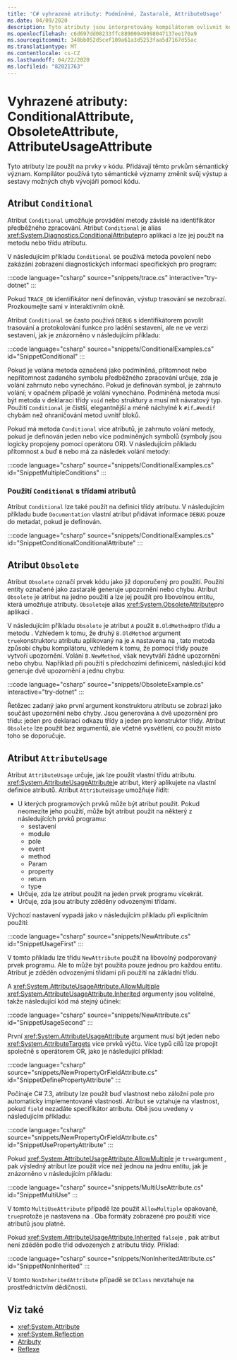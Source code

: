 ```yaml
---
title: 'C# vyhrazené atributy: Podmíněné, Zastaralé, AttributeUsage'
ms.date: 04/09/2020
description: Tyto atributy jsou interpretovány kompilátorem ovlivnit kód generovaný kompilátorem
ms.openlocfilehash: c6d697dd08233ffc88900949998047137ee170a9
ms.sourcegitcommit: 348bb052d5cef109a61a3d5253faa5d7167d55ac
ms.translationtype: MT
ms.contentlocale: cs-CZ
ms.lasthandoff: 04/22/2020
ms.locfileid: "82021763"
---
```

# <a name="reserved-attributes-conditionalattribute-obsoleteattribute-attributeusageattribute"></a>Vyhrazené atributy: ConditionalAttribute, ObsoleteAttribute, AttributeUsageAttribute

Tyto atributy lze použít na prvky v kódu. Přidávají těmto prvkům sémantický význam. Kompilátor používá tyto sémantické významy změnit svůj výstup a sestavy možných chyb vývojáři pomocí kódu.

## <a name="conditional-attribute"></a>Atribut `Conditional`

Atribut `Conditional` umožňuje provádění metody závislé na identifikátor předběžného zpracování. Atribut `Conditional` je alias <xref:System.Diagnostics.ConditionalAttribute>pro aplikaci a lze jej použít na metodu nebo třídu atributu.

V následujícím příkladu `Conditional` se používá metoda povolení nebo zakázání zobrazení diagnostických informací specifických pro program:

:::code language="csharp" source="snippets/trace.cs" interactive="try-dotnet" :::

Pokud `TRACE_ON` identifikátor není definován, výstup trasování se nezobrazí. Prozkoumejte sami v interaktivním okně.

Atribut `Conditional` se často používá `DEBUG` s identifikátorem povolit trasování a protokolování funkce pro ladění sestavení, ale ne ve verzi sestavení, jak je znázorněno v následujícím příkladu:

:::code language="csharp" source="snippets/ConditionalExamples.cs" id="SnippetConditional" :::

Pokud je volána metoda označená jako podmíněná, přítomnost nebo nepřítomnost zadaného symbolu předběžného zpracování určuje, zda je volání zahrnuto nebo vynecháno. Pokud je definován symbol, je zahrnuto volání; v opačném případě je volání vynecháno. Podmíněná metoda musí být metoda v deklaraci třídy `void` nebo struktury a musí mít návratový typ. Použití `Conditional` je čistší, elegantnější a méně náchylné k `#if…#endif` chybám než ohraničování metod uvnitř bloků.

Pokud má metoda `Conditional` více atributů, je zahrnuto volání metody, pokud je definován jeden nebo více podmíněných symbolů (symboly jsou logicky propojeny pomocí operátoru OR). V následujícím příkladu přítomnost `A` buď `B` nebo má za následek volání metody:

:::code language="csharp" source="snippets/ConditionalExamples.cs" id="SnippetMultipleConditions" :::

### <a name="using-conditional-with-attribute-classes"></a>Použití `Conditional` s třídami atributů

Atribut `Conditional` lze také použít na definici třídy atributu. V následujícím příkladu bude `Documentation` vlastní atribut přidávat informace `DEBUG` pouze do metadat, pokud je definován.

:::code language="csharp" source="snippets/ConditionalExamples.cs" id="SnippetConditionalConditionalAttribute" :::

## <a name="obsolete-attribute"></a>Atribut `Obsolete`

Atribut `Obsolete` označí prvek kódu jako již doporučený pro použití. Použití entity označené jako zastaralé generuje upozornění nebo chybu. Atribut `Obsolete` je atribut na jedno použití a lze jej použít pro libovolnou entitu, která umožňuje atributy. `Obsolete`je alias <xref:System.ObsoleteAttribute>pro aplikaci .

V následujícím příkladu `Obsolete` je atribut `A` použit `B.OldMethod`pro třídu a metodu . Vzhledem k tomu, že druhý `B.OldMethod` argument `true`konstruktoru atributu aplikovaný na je `A` nastavena na , tato metoda způsobí chybu kompilátoru, vzhledem k tomu, že pomocí třídy pouze vytvoří upozornění. Volání `B.NewMethod`, však nevytváří žádné upozornění nebo chybu. Například při použití s předchozími definicemi, následující kód generuje dvě upozornění a jednu chybu:

:::code language="csharp" source="snippets/ObsoleteExample.cs" interactive="try-dotnet" :::

Řetězec zadaný jako první argument konstruktoru atributu se zobrazí jako součást upozornění nebo chyby. Jsou generována `A` dvě upozornění pro třídu: jeden pro deklaraci odkazu třídy a jeden pro konstruktor třídy. Atribut `Obsolete` lze použít bez argumentů, ale včetně vysvětlení, co použít místo toho se doporučuje.

## <a name="attributeusage-attribute"></a>Atribut `AttributeUsage`

Atribut `AttributeUsage` určuje, jak lze použít vlastní třídu atributu. <xref:System.AttributeUsageAttribute>je atribut, který aplikujete na vlastní definice atributů. Atribut `AttributeUsage` umožňuje řídit:

- U kterých programových prvků může být atribut použit. Pokud neomezíte jeho použití, může být atribut použit na některý z následujících prvků programu:
  - sestavení
  - module
  - pole
  - event
  - method
  - Param
  - property
  - return
  - type
- Určuje, zda lze atribut použít na jeden prvek programu vícekrát.
- Určuje, zda jsou atributy zděděny odvozenými třídami.

Výchozí nastavení vypadá jako v následujícím příkladu při explicitním použití:

:::code language="csharp" source="snippets/NewAttribute.cs" id="SnippetUsageFirst" :::

V tomto příkladu lze třídu `NewAttribute` použít na libovolný podporovaný prvek programu. Ale to může být použita pouze jednou pro každou entitu. Atribut je zděděn odvozenými třídami při použití na základní třídu.

A <xref:System.AttributeUsageAttribute.AllowMultiple> <xref:System.AttributeUsageAttribute.Inherited> argumenty jsou volitelné, takže následující kód má stejný účinek:

:::code language="csharp" source="snippets/NewAttribute.cs" id="SnippetUsageSecond" :::

První <xref:System.AttributeUsageAttribute> argument musí být jeden nebo <xref:System.AttributeTargets> více prvků výčtu. Více typů cílů lze propojit společně s operátorem OR, jako je následující příklad:

:::code language="csharp" source="snippets/NewPropertyOrFieldAttribute.cs" id="SnippetDefinePropertyAttribute" :::

Počínaje C# 7.3, atributy lze použít buď vlastnost nebo záložní pole pro automaticky implementované vlastnosti. Atribut se vztahuje na vlastnost, pokud `field` nezadáte specifikátor atributu. Obě jsou uvedeny v následujícím příkladu:

:::code language="csharp" source="snippets/NewPropertyOrFieldAttribute.cs" id="SnippetUsePropertyAttribute" :::

Pokud <xref:System.AttributeUsageAttribute.AllowMultiple> je `true`argument , pak výsledný atribut lze použít více než jednou na jednu entitu, jak je znázorněno v následujícím příkladu:

:::code language="csharp" source="snippets/MultiUseAttribute.cs" id="SnippetMultiUse" :::

V tomto `MultiUseAttribute` případě lze použít `AllowMultiple` opakovaně, `true`protože je nastavena na . Oba formáty zobrazené pro použití více atributů jsou platné.

Pokud <xref:System.AttributeUsageAttribute.Inherited> `false`je , pak atribut není zděděn podle tříd odvozených z atributu třídy. Příklad:

:::code language="csharp" source="snippets/NonInheritedAttribute.cs" id="SnippetNonInherited" :::

V tomto `NonInheritedAttribute` případě se `DClass` nevztahuje na prostřednictvím dědičnosti.

## <a name="see-also"></a>Viz také

- <xref:System.Attribute>
- <xref:System.Reflection>
- [Atributy](../../../standard/attributes/index.md)
- [Reflexe](../../programming-guide/concepts/reflection.md)
